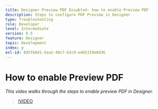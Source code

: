 ```yaml
---
title: Designer Preview PDF Disabled- how to enable Preview PDF
description: Steps to configure PDF Preview in Designer
type: Troubleshooting
role: Developer
level: Intermediate
version: 6.5
feature: Designer
topic: Development
index: y
exl-id: 0d5fb8d1-5aa2-40c7-b1c9-e4b5319e8d36
---
```

# How to enable Preview PDF

*This video walks through the steps to enable preview PDF in Designer.*

>[!VIDEO](https://video.tv.adobe.com/v/335500?quality=12&learn=on)
